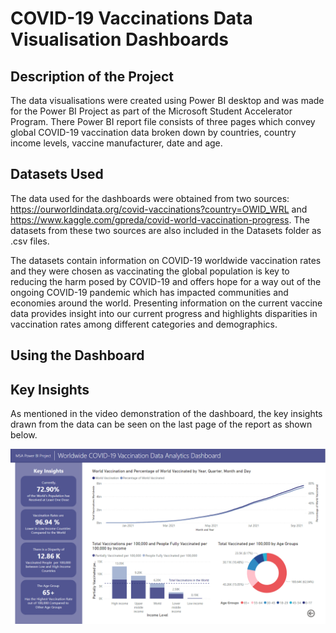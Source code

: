 # COVID-19 Vaccinations Data Visualisation Dashboards

## Description of the Project
The data visualisations were created using Power BI desktop and was made for the Power BI Project as part of the  Microsoft Student Accelerator Program. There Power BI report file consists of three pages which convey global COVID-19 vaccination data broken down by countries, country income levels, vaccine manufacturer, date and age. 

## Datasets Used
The data used for the dashboards were obtained from two sources: https://ourworldindata.org/covid-vaccinations?country=OWID_WRL and https://www.kaggle.com/gpreda/covid-world-vaccination-progress. The datasets from these two sources are also included in the Datasets folder as .csv files. 

The datasets contain information on COVID-19 worldwide vaccination rates and they were chosen as vaccinating the global population is key to reducing the harm posed by COVID-19 and offers hope for a way out of the ongoing COVID-19 pandemic which has impacted communities and economies around the world. Presenting information on the current vaccine data provides insight into our current progress and highlights disparities in vaccination rates among different categories and demographics.

## Using the Dashboard

## Key Insights
As mentioned in the video demonstration of the dashboard, the key insights drawn from the data can be seen on the last page of the report as shown below. 

![alt text](/images/Key-Insights.png)
